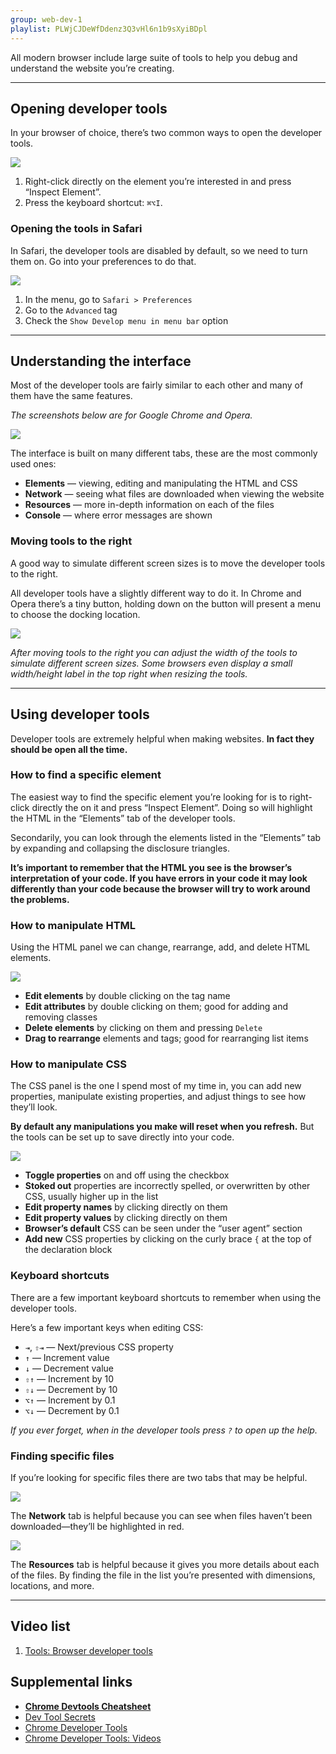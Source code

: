 ```yaml
---
group: web-dev-1
playlist: PLWjCJDeWfDdenz3Q3vHl6n1b9sXyiBDpl
---
```


All modern browser include large suite of tools to help you debug and understand the website you’re creating.

---

## Opening developer tools

In your browser of choice, there’s two common ways to open the developer tools.

![](open.jpg)

1. Right-click directly on the element you’re interested in and press “Inspect Element”.
2. Press the keyboard shortcut: `⌘⌥I`.

### Opening the tools in Safari

In Safari, the developer tools are disabled by default, so we need to turn them on. Go into your preferences to do that.

![](safari.jpg)

1. In the menu, go to `Safari > Preferences`
2. Go to the `Advanced` tag
3. Check the `Show Develop menu in menu bar` option

---

## Understanding the interface

Most of the developer tools are fairly similar to each other and many of them have the same features.

*The screenshots below are for Google Chrome and Opera.*

![](elements.jpg)

The interface is built on many different tabs, these are the most commonly used ones:

- **Elements** — viewing, editing and manipulating the HTML and CSS
- **Network** — seeing what files are downloaded when viewing the website
- **Resources** — more in-depth information on each of the files
- **Console** — where error messages are shown

### Moving tools to the right

A good way to simulate different screen sizes is to move the developer tools to the right.

All developer tools have a slightly different way to do it. In Chrome and Opera there’s a tiny button, holding down on the button will present a menu to choose the docking location.

![](docking.jpg)

*After moving tools to the right you can adjust the width of the tools to simulate different screen sizes. Some browsers even display a small width/height label in the top right when resizing the tools.*

---

## Using developer tools

Developer tools are extremely helpful when making websites. **In fact they should be open all the time.**

### How to find a specific element

The easiest way to find the specific element you’re looking for is to right-click directly the on it and press “Inspect Element”. Doing so will highlight the HTML in the “Elements” tab of the developer tools.

Secondarily, you can look through the elements listed in the “Elements” tab by expanding and collapsing the disclosure triangles.

**It’s important to remember that the HTML you see is the browser’s interpretation of your code. If you have errors in your code it may look differently than your code because the browser will try to work around the problems.**

### How to manipulate HTML

Using the HTML panel we can change, rearrange, add, and delete HTML elements.

![](html-panel.jpg)

- **Edit elements** by double clicking on the tag name
- **Edit attributes** by double clicking on them; good for adding and removing classes
- **Delete elements** by clicking on them and pressing `Delete`
- **Drag to rearrange** elements and tags; good for rearranging list items

### How to manipulate CSS

The CSS panel is the one I spend most of my time in, you can add new properties, manipulate existing properties, and adjust things to see how they’ll look.

**By default any manipulations you make will reset when you refresh.** But the tools can be set up to save directly into your code.

![](css-panel.jpg)

- **Toggle properties** on and off using the checkbox
- **Stoked out** properties are incorrectly spelled, or overwritten by other CSS, usually higher up in the list
- **Edit property names** by clicking directly on them
- **Edit property values** by clicking directly on them
- **Browser’s default** CSS can be seen under the “user agent” section
- **Add new** CSS properties by clicking on the curly brace `{` at the top of the declaration block

### Keyboard shortcuts

There are a few important keyboard shortcuts to remember when using the developer tools.

Here’s a few important keys when editing CSS:

- `⇥`, `⇧⇥` — Next/previous CSS property
- `↑` — Increment value
- `↓` — Decrement value
- `⇧↑` — Increment by 10
- `⇧↓` — Decrement by 10
- `⌥↑` — Increment by 0.1
- `⌥↓` — Decrement by 0.1

*If you ever forget, when in the developer tools press `?` to open up the help.*

### Finding specific files

If you’re looking for specific files there are two tabs that may be helpful.

![](network.jpg)

The **Network** tab is helpful because you can see when files haven’t been downloaded—they’ll be highlighted in red.

![](resources.jpg)

The **Resources** tab is helpful because it gives you more details about each of the files. By finding the file in the list you’re presented with dimensions, locations, and more.

---

## Video list

1. [Tools: Browser developer tools](https://www.youtube.com/watch?v=09XV2psDAZ4&list=PLWjCJDeWfDdenz3Q3vHl6n1b9sXyiBDpl&index=1)

## Supplemental links

- **[Chrome Devtools Cheatsheet](http://anti-code.com/devtools-cheatsheet/)**
- [Dev Tool Secrets](http://devtoolsecrets.com/)
- [Chrome Developer Tools](http://code.google.com/chrome/devtools/)
- [Chrome Developer Tools: Videos](http://code.google.com/chrome/devtools/docs/videos.html)
